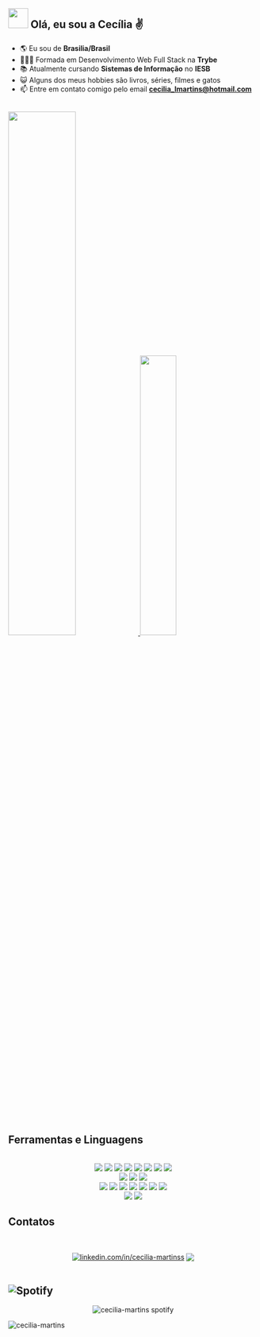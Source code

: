 ## <img src="https://media.giphy.com/media/WUlplcMpOCEmTGBtBW/giphy.gif" width="40"> Olá, eu sou a Cecília ✌️


- 🌎 Eu sou de **Brasilia/Brasil**
- 👩🏻‍💻 Formada em Desenvolvimento Web Full Stack na **Trybe**
- 📚 Atualmente cursando **Sistemas de Informação** no **IESB**
- 😺 Alguns dos meus hobbies são livros, séries, filmes e gatos
- 📫 Entre em contato comigo pelo email **cecilia_lmartins@hotmail.com**
<!-- - 🌱 Aprendendo **Front End & UX/UI Design** -->
<br>

<!-- - 🍇 Fun fact **I love cats!** And **grape is my favorite fruit** -->

<div>
<a href="https://github.com/cecilia-martins">
  <img width="52%" src="https://ceciliamartinss-github-readme-stats.vercel.app/api?username=cecilia-martins&show_icons=true&theme=swift&count_private=true&disable_animations=true&include_all_commits=true"/>
  <img width="38%" src="https://ceciliamartinss-github-readme-stats.vercel.app/api/top-langs/?username=cecilia-martins&langs_count=9&layout=compact&theme=swift&count_private=true"/>
</a>
</div>

## Ferramentas e Linguagens
<br>
<div align="center">
    <img src='https://img.shields.io/badge/HTML5-E34F26?style=for-the-badge&logo=html5&logoColor=white'>
    <img src='https://img.shields.io/badge/CSS3-1572B6?style=for-the-badge&logo=css3&logoColor=white'>
    <img src='https://img.shields.io/badge/JavaScript-323330?style=for-the-badge&logo=javascript&logoColor=F7DF1E'> 
    <img src='https://img.shields.io/badge/React-20232A?style=for-the-badge&logo=react&logoColor=61DAFB'>
<!--     <img src='https://img.shields.io/badge/Next-black?style=for-the-badge&logo=next.js&logoColor=white'> -->
    <img src='https://img.shields.io/badge/Redux-593D88?style=for-the-badge&logo=redux&logoColor=white'>
    <img src='https://img.shields.io/badge/bootstrap-%238511FA.svg?style=for-the-badge&logo=bootstrap&logoColor=white'>
<!--     <img src='https://img.shields.io/badge/SASS-hotpink.svg?style=for-the-badge&logo=SASS&logoColor=white'> -->
<!--     <img src='https://img.shields.io/badge/tailwindcss-%2338B2AC.svg?style=for-the-badge&logo=tailwind-css&logoColor=white'> -->
    <img src='https://img.shields.io/badge/Adobe%20XD-470137?style=for-the-badge&logo=Adobe%20XD&logoColor=#FF61F6'> 
    <img src='https://img.shields.io/badge/figma-%23F24E1E.svg?style=for-the-badge&logo=figma&logoColor=white'>
<!--     <img src='https://img.shields.io/badge/WordPress-%23117AC9.svg?style=for-the-badge&logo=WordPress&logoColor=white'> -->
  </div>

  <div align="center">
    <img src='https://img.shields.io/badge/Jest-C21325?style=for-the-badge&logo=jest&logoColor=white'>
    <img src='https://img.shields.io/badge/Mocha-8D6748?style=for-the-badge&logo=Mocha&logoColor=white'>
    <img src='https://img.shields.io/badge/-TestingLibrary-%23E33332?style=for-the-badge&logo=testing-library&logoColor=white'>
  </div>
  <div align="center">
    <img src='https://img.shields.io/badge/Node.js-339933?style=for-the-badge&logo=nodedotjs&logoColor=white'>
    <img src='https://img.shields.io/badge/Express.js-000000?style=for-the-badge&logo=express&logoColor=white'>
    <img src='https://img.shields.io/badge/MySQL-005C84?style=for-the-badge&logo=mysql&logoColor=white'>
    <img src='https://img.shields.io/badge/Sequelize-52B0E7?style=for-the-badge&logo=Sequelize&logoColor=white'>
    <img src='https://img.shields.io/badge/TypeScript-007ACC?style=for-the-badge&logo=typescript&logoColor=white'>
    <img src='https://img.shields.io/badge/MongoDB-4EA94B?style=for-the-badge&logo=mongodb&logoColor=white'>
    <img src='https://img.shields.io/badge/python-3670A0?style=for-the-badge&logo=python&logoColor=ffdd54'>
  </div>
  <div align="center">
    <img src='https://img.shields.io/badge/Linux-FCC624?style=for-the-badge&logo=linux&logoColor=black'>
    <img src='https://img.shields.io/badge/GIT-E44C30?style=for-the-badge&logo=git&logoColor=white'>
</div>

## Contatos
<br>
<p align="center">
<a href="https://linkedin.com/in/linkedin.com/in/cecilia-martinss" target="blank"><img align="center" src="https://img.shields.io/badge/LinkedIn-0077B5?style=for-the-badge&logo=linkedin&logoColor=white" alt="linkedin.com/in/cecilia-martinss" /></a>
<a href="mailto:cecilialmartins96@gmail.com" target="blank"><img align="center" src="https://img.shields.io/badge/Gmail-D14836?style=for-the-badge&logo=gmail&logoColor=white"/></a>

</div>

<!-- ### <img src="https://media4.giphy.com/media/RIUgvgjw3D5Z1ZJSvv/200.webp?cid=ecf05e474o1dgujk3gggvb4u5pxfiqt956yb5vhqrqnacmwj&rid=200.webp&ct=s" width="40"> Projects -->

  <!-- <details>
    <summary>Bootcamp - Spread Fullstack Developer</summary>
     <a href="">nome do projeto</a> - HTML/CSS<br/>
     <a href="">nome do projeto</a> - Reactjs<br/>
     <a href="">nome do projeto</a> - Typescript<br/>
  </details> -->

<!-- [![]()]() -->
<br>
<br>

## ![Spotify](https://img.shields.io/badge/Spotify-1ED760?style=for-the-badge&logo=spotify&logoColor=white)
<div align="center">
<img src="https://spotify-github-profile.kittinanx.com/api/view?uid=cecilia_lmartins&cover_image=true&theme=novatorem&show_offline=false&background_color=121212&interchange=true&bar_color=53b14f&bar_color_cover=false" alt="cecilia-martins spotify" href="https://spotify-github-profile.kittinanx.com/api/view?uid=cecilia_lmartins&redirect=true"/>

<img align="left" src="https://komarev.com/ghpvc/?username=cecilia-martins&label=Profile%20views&color=0e75b6&style=flat" alt="cecilia-martins" /> </div>





